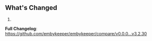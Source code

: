 ## What's Changed

1.

**Full Changelog**: https://github.com/embykeeper/embykeeper/compare/v0.0.0...v3.2.30
